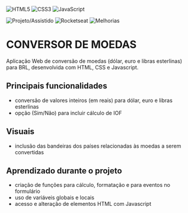 ![HTML5](https://img.shields.io/badge/HTML5-E34F26?style=for-the-badge&logo=html5&logoColor=white)
![CSS3](https://img.shields.io/badge/CSS3-1572B6?style=for-the-badge&logo=css3&logoColor=white)
![JavaScript](https://img.shields.io/badge/JavaScript-F7DF1E?style=for-the-badge&logo=javascript&logoColor=black)

![Projeto/Assistido](https://img.shields.io/badge/Projeto-Assistido-blue)
![Rocketseat](https://img.shields.io/badge/Rocketseat-8A2BE2)
![Melhorias](https://img.shields.io/badge/+Melhorias-69B540)

# CONVERSOR DE MOEDAS

Aplicação Web de conversão de moedas (dólar, euro e libras esterlinas) para BRL, desenvolvida com HTML, CSS e Javascript.


## Principais funcionalidades
- conversão de valores inteiros (em reais) para dólar, euro e libras esterlinas
- opção (Sim/Não) para incluir cálculo de IOF


## Visuais
- inclusão das bandeiras dos países relacionadas às moedas a serem convertidas

## Aprendizado durante o projeto
- criação de funções para cálculo, formatação e para eventos no formulário
- uso de variáveis globais e locais
- acesso e alteração de elementos HTML com Javascript

